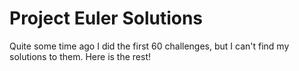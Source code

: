 # Project Euler Solutions
Quite some time ago I did the first 60 challenges, but I can't find my solutions to them. Here is the rest!